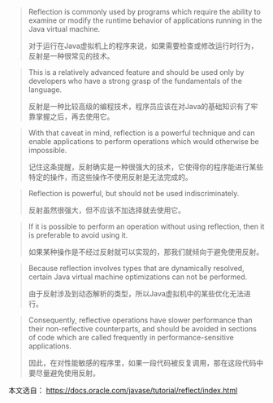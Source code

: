> Reflection is commonly used by programs which require the ability to examine or modify the runtime behavior of applications running in the Java virtual machine.
>
> 对于运行在Java虚拟机上的程序来说，如果需要检查或修改运行时行为，反射是一种很常见的技术。

> This is a relatively advanced feature and should be used only by developers who have a strong grasp of the fundamentals of the language.
>
> 反射是一种比较高级的编程技术，程序员应该在对Java的基础知识有了牢靠掌握之后，再去使用它。

> With that caveat in mind, reflection is a powerful technique and can enable applications to perform operations which would otherwise be impossible.
>
> 记住这条提醒，反射确实是一种很强大的技术，它使得你的程序能进行某些特定的操作，而这些操作不使用反射是无法完成的。

> Reflection is powerful, but should not be used indiscriminately.
>
> 反射虽然很强大，但不应该不加选择就去使用它。

> If it is possible to perform an operation without using reflection, then it is preferable to avoid using it.
>
> 如果某种操作是不经过反射就可以实现的，那我们就倾向于避免使用反射。

> Because reflection involves types that are dynamically resolved, certain Java virtual machine optimizations can not be performed.
>
> 由于反射涉及到动态解析的类型，所以Java虚拟机中的某些优化无法进行。

> Consequently, reflective operations have slower performance than their non-reflective counterparts, and should be avoided in sections of code which are called frequently in performance-sensitive applications.
>
> 因此，在对性能敏感的程序里，如果一段代码被反复调用，那在这段代码中要尽量避免使用反射。

本文选自：
https://docs.oracle.com/javase/tutorial/reflect/index.html